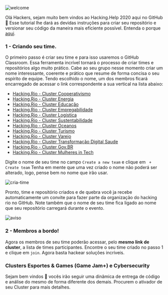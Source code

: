 ![welcome](https://raw.githubusercontent.com/hackingrio/welcome/master/assets/welcome-00.png)
  
  Olá Hackers, sejam muito bem vindos ao Hacking.Help 2020 aqui no GitHub :tada:
  Esse tutorial lhe dará as devidas instruções para criar seu repositório e versionar seu código da maneira mais eficiente possível.
  Entenda o porque [aqui](https://github.com/hackingrio/welcome/blob/master/assets/porque.md).

  ### 1 - Criando seu time.
  
  O primeiro passo é criar seu time e para isso usaremos o GitHub Classroom. Essa ferramenta incrível tornará o processo de criar times e repositórios algo muito prático. Cabe ao seu grupo nesse momento criar um nome interessante, coerente e prático que resume de forma concisa o seu espírito de equipe.
  Tendo escolhido o nome, um dos membros ficará encarregado de acessar o link correspondente a sua vertical na lista abaixo:

  - [Hacking.Rio - Cluster Cooperativismo]()
  - [Hacking.Rio - Cluster Energia]()
  - [Hacking.Rio - Cluster Educação]()
  - [Hacking.Rio - Cluster Empregabilidade ]()
  - [Hacking.Rio - Cluster Logistica ]()
  - [Hacking.Rio - Cluster Sustentabilidade ]()
  - [Hacking.Rio - Cluster Oceanos ]()
  - [Hacking.Rio - Cluster Turismo ]()
  - [Hacking.Rio - Cluster Varejo ]()
  - [Hacking.Rio - Cluster Transformação Digital Saude]()
  - [Hacking.Rio - Cluster Gov.BR]()
  - [Hacking.Rio - Cluster Mulheres in Tech]()
  
 
  Digite o nome de seu time no campo `Create a new team` e clique em ` + Create team`
Tenha em mente que uma vez criado o nome não poderá ser alterado, logo, pense bem no nome que irão usar.

![cria-time](https://raw.githubusercontent.com/hackingrio/welcome/master/assets/00.png)

  Pronto, time e repositório criados e de quebra você ja recebe automaticamente um convite para fazer parte da organização do hacking rio no GitHub. Note também que o nome de seu time fica ligado ao nome que seu repositório carregará durante o evento.
  
![aviso](https://github.com/hackingrio/welcome/blob/master/assets/02.png)

  ### 2 - Membros a bordo!

  Agora os membros de seu time poderão acessar, pelo **mesmo link de cluster**, a lista de times participantes. Encontre o seu time criado no passo 1 e clique em `join`. Agora basta hackear soluções incríveis.

### Clusters Esportes & Games (Game Jam+) e Cybersecurity

Sejam bem vindos :tada: vocês irão seguir uma dinâmica de entrega de código e análise do mesmo de forma diferente dos demais. Procurem o ativador de seu Cluster para mais detalhes. 
